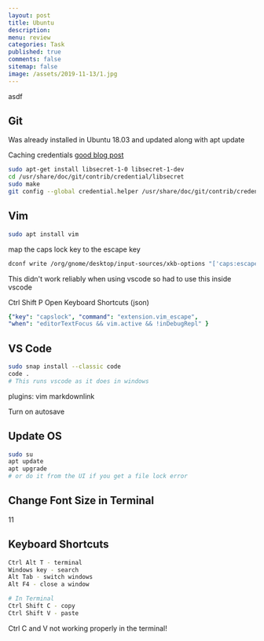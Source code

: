 ```yaml
---
layout: post
title: Ubuntu 
description: 
menu: review
categories: Task 
published: true 
comments: false     
sitemap: false
image: /assets/2019-11-13/1.jpg
---
```

asdf

## Git

Was already installed in Ubuntu 18.03 and updated along with apt update

Caching credentials [good blog post](https://www.softwaredeveloper.blog/git-credential-storage-libsecret)

```bash
sudo apt-get install libsecret-1-0 libsecret-1-dev
cd /usr/share/doc/git/contrib/credential/libsecret
sudo make
git config --global credential.helper /usr/share/doc/git/contrib/credential/libsecret/git-credential-libsecret
```

## Vim

```bash
sudo apt install vim
```

map the caps lock key to the escape key

```bash
dconf write /org/gnome/desktop/input-sources/xkb-options "['caps:escape']"
```

This didn't work reliably when using vscode so had to use this inside vscode

Ctrl Shift P
Open Keyboard Shortcuts (json)

```yml
{"key": "capslock", "command": "extension.vim_escape",
"when": "editorTextFocus && vim.active && !inDebugRepl" }
```

## VS Code

```bash
sudo snap install --classic code
code .
# This runs vscode as it does in windows
```

plugins:
vim
markdownlink

Turn on autosave

## Update OS

```bash
sudo su
apt update
apt upgrade
# or do it from the UI if you get a file lock error
```

## Change Font Size in Terminal

11

## Keyboard Shortcuts

```bash
Ctrl Alt T - terminal
Windows key - search
Alt Tab - switch windows
Alt F4 - close a window

# In Terminal
Ctrl Shift C - copy
Ctrl Shift V - paste

```

Ctrl C and V not working properly in the terminal!
